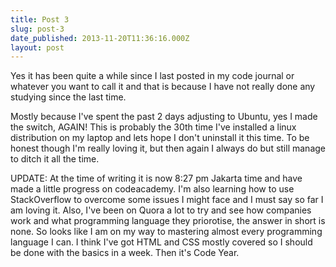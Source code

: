 ```yaml
---
title: Post 3
slug: post-3
date_published: 2013-11-20T11:36:16.000Z
layout: post
---
```

Yes it has been quite a while since I last posted in my code journal or whatever you want to call it and that is because I have not really done any studying since the last time. 

Mostly because I've spent the past 2 days adjusting to Ubuntu, yes I made the switch, AGAIN! This is probably the 30th time I've installed a linux distribution on my laptop and lets hope I don't uninstall it this time. To be honest though I'm really loving it, but then again I always do but still manage to ditch it all the time. 

UPDATE: At the time of writing it is now 8:27 pm Jakarta time and  have made a little progress on codeacademy. I'm also learning how to use StackOverflow to overcome some issues I might face and I must say so far I am loving it. Also, I've been on Quora a lot to try and see how companies work and what programming language they priorotise, the answer in short is none. So looks like I am on my way to mastering almost every programming language I can. I think I've got HTML and CSS mostly covered so I should be done with the basics in a week. Then it's Code Year. 
